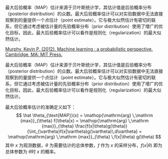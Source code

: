最大后验概率（MAP）估计来源于贝叶斯统计学，其估计值是后验概率分布（posterior distribution）的众数。最大后验概率估计可以对实验数据中无法直接观察到的量提供一个点估计（point estimate）。它与极大似然估计有密切的联系，但它通过考虑被估计量的先验概率分布（prior distribution）使用了增广的优化目标，因此，最大后验概率估计可以看作是规则化（regularization）的最大似然估计。

[Murphy, Kevin P. (2012). Machine learning : a probabilistic perspective. Cambridge, MA: MIT Press.](https://www.jiqizhixin.com/graph/technologies/496f2bac-fafd-4c1f-83cc-5776e04065d3)

最大后验概率（MAP）估计来源于贝叶斯统计学，其估计值是后验概率分布（posterior distribution）的众数。最大后验概率估计可以对实验数据中无法直接观察到的量提供一个点估计（point estimate）。它与极大似然估计有密切的联系，但它通过考虑被估计量的先验概率分布（prior distribution）使用了增广的优化目标，因此，最大后验概率估计可以看作是规则化（regularization）的最大似然估计。

最大后验概率估计的准确定义如下：
$$
\hat \theta_{\text{MAP}}(x) = \mathop{\mathrm{arg} \,\mathrm {max}}_{\theta} f(\theta|x) = \mathop{\mathrm{arg} \,\mathrm {max}}_{\theta} \frac{f(x|\theta)g(\theta)}{\int_{\vartheta}f(x|\vartheta)g(\vartheta)\,d\vartheta} = \mathop{\mathrm{arg} \,\mathrm {max}}_{\theta} \,f(x|\theta) g(\theta)
$$
其中 $x$ 为观测数据，$\theta$ 为需要估计的总体参数，$f$ 作为 $x$ 的采样分布，$f(x|\theta)$ 即为总体参数为 $\theta$时 $x$ 的概率。

